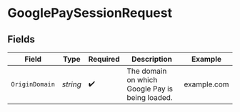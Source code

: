 # GooglePaySessionRequest


## Fields

| Field                                           | Type                                            | Required                                        | Description                                     | Example                                         |
| ----------------------------------------------- | ----------------------------------------------- | ----------------------------------------------- | ----------------------------------------------- | ----------------------------------------------- |
| `OriginDomain`                                  | *string*                                        | :heavy_check_mark:                              | The domain on which Google Pay is being loaded. | example.com                                     |